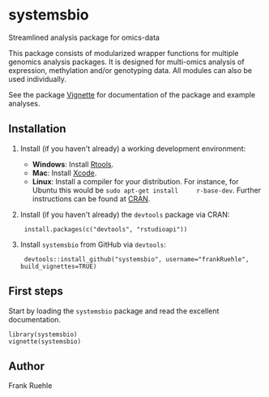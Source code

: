 # systemsbio #
Streamlined analysis package for omics-data

This package consists of modularized wrapper functions for multiple genomics analysis packages. It is designed for multi-omics analysis of expression, methylation and/or genotyping data. All modules can also be used individually.

See the package [Vignette](inst/doc/systemsbio-vignette.html) for documentation of the package and example analyses.

## Installation

1. Install (if you haven't already) a working development environment:
    * **Windows**: Install [Rtools](http://cran.r-project.org/bin/windows/Rtools).
    * **Mac**: Install [Xcode](https://itunes.apple.com/de/app/xcode/id497799835).
    * **Linux**: Install a compiler for your distribution. For instance, for Ubuntu this would be `sudo apt-get install     r-base-dev`. Further instructions can be found at [CRAN](http://cran.r-project.org/bin/linux).

2. Install (if you haven't already) the `devtools` package via CRAN:

        install.packages(c("devtools", "rstudioapi"))
  
3. Install `systemsbio` from GitHub via `devtools`:

        devtools::install_github("systemsbio", username="frankRuehle", build_vignettes=TRUE)


## First steps
Start by loading the `systemsbio` package and read the excellent documentation.

    library(systemsbio)
    vignette(systemsbio)


## Author
Frank Ruehle